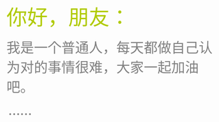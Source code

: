 <font size="180px" color="blcak">你好，朋友：</font>

​			<font size="6px" color="gray">我是一个普通人，每天都做自己认为对的事情很难，大家一起加油吧。</font>

​			<font size="6px" color="gray">......</font>

